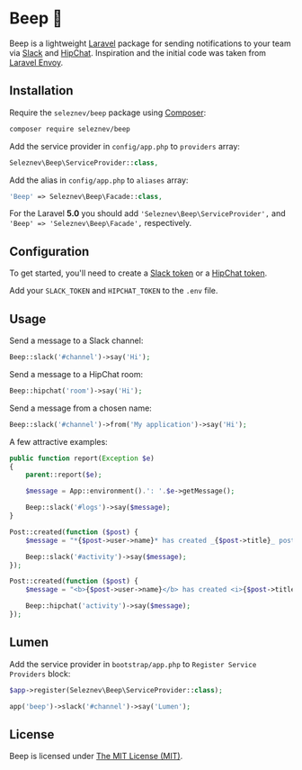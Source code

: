 # Beep :mega:

Beep is a lightweight [Laravel](https://laravel.com) package for sending notifications to your team via [Slack](https://slack.com/) and [HipChat](https://hipchat.com/). Inspiration and the initial code was taken from [Laravel Envoy](https://github.com/laravel/envoy).

## Installation

Require the `seleznev/beep` package using [Composer](https://getcomposer.org/):
```bash
composer require seleznev/beep
```

Add the service provider in `config/app.php` to `providers` array:
```php
Seleznev\Beep\ServiceProvider::class,
```

Add the alias in `config/app.php` to `aliases` array:
```php
'Beep' => Seleznev\Beep\Facade::class,
```

For the Laravel **5.0** you should add `'Seleznev\Beep\ServiceProvider',` and `'Beep' => 'Seleznev\Beep\Facade',` respectively.

## Configuration

To get started, you'll need to create a [Slack token](https://api.slack.com/web) or a [HipChat token](https://hipchat.com/admin/api).

Add your `SLACK_TOKEN` and `HIPCHAT_TOKEN` to the `.env` file.

## Usage

Send a message to a Slack channel:
```php
Beep::slack('#channel')->say('Hi');
```

Send a message to a HipChat room:
```php
Beep::hipchat('room')->say('Hi');
```

Send a message from a chosen name:
```php
Beep::slack('#channel')->from('My application')->say('Hi');
```

A few attractive examples:

```php
public function report(Exception $e)
{
    parent::report($e);

    $message = App::environment().': '.$e->getMessage();

    Beep::slack('#logs')->say($message);
}
```

```php
Post::created(function ($post) {
    $message = "*{$post->user->name}* has created _{$post->title}_ post!";

    Beep::slack('#activity')->say($message);
});

Post::created(function ($post) {
    $message = "<b>{$post->user->name}</b> has created <i>{$post->title}</i> post!";

    Beep::hipchat('activity')->say($message);
});
```

## Lumen

Add the service provider in `bootstrap/app.php` to `Register Service Providers` block:
```php
$app->register(Seleznev\Beep\ServiceProvider::class);
```

```php
app('beep')->slack('#channel')->say('Lumen');
```

## License

Beep is licensed under [The MIT License (MIT)](https://github.com/seleznevdev/beep/blob/master/LICENSE).
